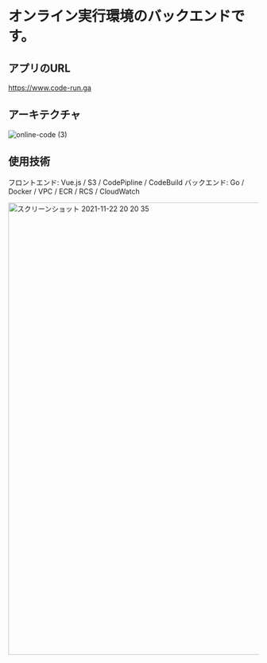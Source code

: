 # オンライン実行環境のバックエンドです。

## アプリのURL

https://www.code-run.ga

## アーキテクチャ

![online-code (3)](https://user-images.githubusercontent.com/73768462/146975799-ea2552f8-4808-467d-a176-966cde7fdabd.png)

## 使用技術

フロントエンド: Vue.js / S3 / CodePipline / CodeBuild
バックエンド: Go / Docker / VPC / ECR / RCS / CloudWatch

<img width="908" alt="スクリーンショット 2021-11-22 20 20 35" src="https://user-images.githubusercontent.com/73768462/142853210-00cb0479-43d9-4233-acd7-2ee723cbb855.png">

